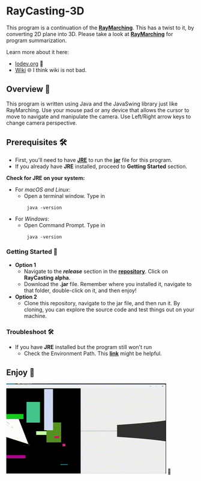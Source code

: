 # RayCasting-3D

This program is a continuation of the [**RayMarching**](https://github.com/JackHuynh0610/RayMarching). This has a twist to it, by converting 2D plane into 3D. Please take a look at [**RayMarching**](https://github.com/JackHuynh0610/RayMarching) for program summarization.

Learn more about it here:
- [lodev.org](https://lodev.org/cgtutor/raycasting.html) 🎨
- [Wiki](https://en.wikipedia.org/wiki/Ray_casting#:~:text=The%20idea%20behind%20ray%20casting,eye%20sees%20through%20that%20pixel.) 🌐 I think wiki is not bad.

## Overview 🚀

This program is written using Java and the JavaSwing library just like RayMarching. Use your mouse pad or any device that allows the cursor to move to navigate and manipulate the camera. Use Left/Right arrow keys to change camera perspective.

## Prerequisites 🛠️
- First, you'll need to have [**JRE**](https://www.guru99.com/how-to-open-a-jar-file.html#:~:text=You%20need%20a%20Java%20Runtime,and%20it%20will%20start%20running.) to run the [**jar**](https://docs.oracle.com/javase/8/docs/technotes/guides/jar/jarGuide.html) file for this program.
- If you already have **JRE** installed, proceed to **Getting Started** section.

**Check for JRE on your system:**
- For _macOS and Linux_:
  - Open a terminal window. Type in
    ```
     java -version
    ```
- For _Windows_:
  - Open Command Prompt. Type in
    ```
     java -version
    ```

### Getting Started 🚀
- **Option 1**
  - Navigate to the **_release_** section in the [**repository**](https://github.com/JackHuynh0610/RayCasting-3D). Click on **RayCasting alpha**.
  - Download the **.jar** file. Remember where you installed it, navigate to that folder, double-click on it, and then enjoy!
- **Option 2**
  - Clone this repository, navigate to the jar file, and then run it. By cloning, you can explore the source code and test things out on your machine.

### Troubleshoot 🛠️
- If you have **JRE** installed but the program still won't run
  - Check the Environment Path. This [**link**](https://www.javatpoint.com/how-to-set-path-in-java) might be helpful.

## Enjoy 🌟
![RayCasting](https://github.com/JackHuynh0610/RayCasting-3D/blob/main/raycasting.gif) 🚀
